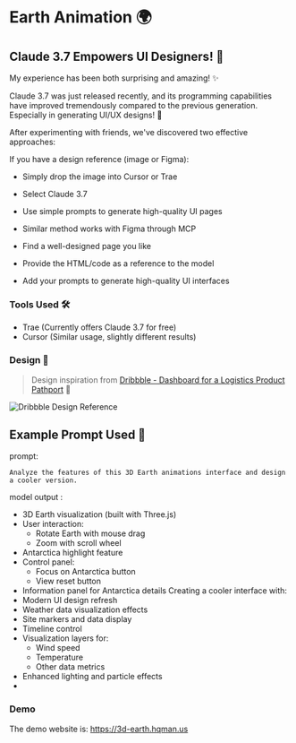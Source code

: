 # Earth Animation 🌍 

## Claude 3.7 Empowers UI Designers! 🚀

My experience has been both surprising and amazing! ✨

Claude 3.7 was just released recently, and its programming capabilities have improved tremendously compared to the previous generation. 
Especially in generating UI/UX designs! 🎯

After experimenting with friends, we've discovered two effective approaches:

If you have a design reference (image or Figma):
- Simply drop the image into Cursor or Trae
- Select Claude 3.7
- Use simple prompts to generate high-quality UI pages
- Similar method works with Figma through MCP

- Find a well-designed page you like
- Provide the HTML/code as a reference to the model
- Add your prompts to generate high-quality UI interfaces

### Tools Used 🛠️

- Trae (Currently offers Claude 3.7 for free)
- Cursor (Similar usage, slightly different results)


### Design 🎨 
> Design inspiration from [Dribbble - Dashboard for a Logistics Product Pathport](https://dribbble.com/shots/24841635-Dashboard-for-a-Logistics-Product-Pathport) 🎨

![Dribbble Design Reference](https://cdn.dribbble.com/userupload/16529069/file/original-50b9e3666563283964f58d72ee83d73b.png?resize=2400x1800&vertical=center)


## Example Prompt Used 📝

prompt:

	Analyze the features of this 3D Earth animations interface and design a cooler version.


model output :

- 3D Earth visualization (built with Three.js)
- User interaction:
  - Rotate Earth with mouse drag
  - Zoom with scroll wheel
- Antarctica highlight feature
- Control panel:
  - Focus on Antarctica button
  - View reset button
- Information panel for Antarctica details
Creating a cooler interface with:
- Modern UI design refresh
- Weather data visualization effects
- Site markers and data display
- Timeline control
- Visualization layers for:
  - Wind speed
  - Temperature
  - Other data metrics
- Enhanced lighting and particle effects
- 
### Demo
The demo website is: https://3d-earth.hqman.us


